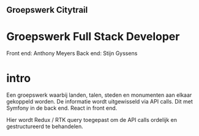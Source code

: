 ## Groepswerk Citytrail

# Groepswerk Full Stack Developer

Front end: Anthony Meyers
Back end: Stijn Gyssens

# intro
Een groepswerk waarbij landen, talen, steden en monumenten aan elkaar gekoppeld worden.
De informatie wordt uitgewisseld via API calls.
Dit met Symfony in de back end.
React in front end.

Hier wordt Redux / RTK query toegepast om de API calls ordelijk en gestructureerd te behandelen.
